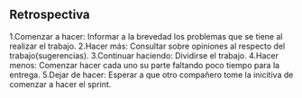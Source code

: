 ## Retrospectiva
1.Comenzar a hacer:
    Informar a la brevedad los problemas que se tiene al realizar el trabajo.
2.Hacer más:
    Consultar sobre opiniones al respecto del trabajo(sugerencias).
3.Continuar haciendo:
    Dividirse el trabajo.
4.Hacer menos:
    Comenzar hacer cada uno su parte faltando poco tiempo para la entrega.
5.Dejar de hacer:
    Esperar a que otro compañero tome la inicitiva de comenzar a hacer el sprint.
